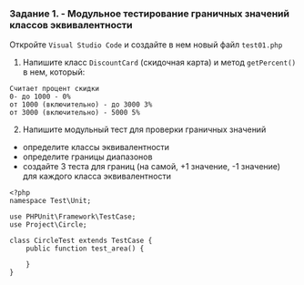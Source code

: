 ### Задание 1. - Модульное тестирование граничных значений классов эквивалентности

Откройте `Visual Studio Code` и создайте в нем новый файл `test01.php`
1. Напишите класс `DiscountCard` (скидочная карта) и метод `getPercent()` в нем, который:
```
Считает процент скидки
0- до 1000 - 0%
от 1000 (включительно) - до 3000 3%
от 3000 (включительно) - 5000 5%
```
2. Напишите модульный тест для проверки граничных значений  
 * определите классы эквивалентности  
 * определите границы диапазонов  
 * создайте 3 теста для границ (на самой, +1 значение, -1 значение) для каждого класса эквивалентности 
``` 
<?php 
namespace Test\Unit;

use PHPUnit\Framework\TestCase;
use Project\Circle;

class CircleTest extends TestCase {
    public function test_area() {

    }
}
```

